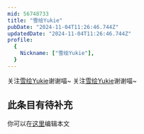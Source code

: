 ```yaml
---
mid: 56748733
title: "雪绘Yukie"
pubDate: "2024-11-04T11:26:46.744Z"
updatedDate: "2024-11-04T11:26:46.744Z"
profile:
  {
    Nickname: ["雪绘Yukie"],
  }
---
```


关注[雪绘Yukie](https://space.bilibili.com/56748733)谢谢喵~ 关注[雪绘Yukie](https://space.bilibili.com/56748733)谢谢喵~

## 此条目有待补充
你可以在[这里](https://github.com/Yuhanawa/VTuber.ICU-Content/edit/master/v/雪绘Yukie/index.md)编辑本文
